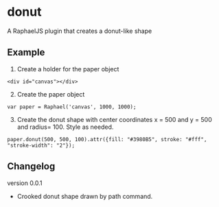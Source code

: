 donut
=====

A RaphaelJS plugin that creates a donut-like shape

## Example

1. Create a holder for the paper object
```
<div id="canvas"></div>
```
2. Create the paper object
```
var paper = Raphael('canvas', 1000, 1000);
``` 
3. Create the donut shape with center coordinates x = 500 and y = 500 and radius= 100. Style as needed.
```
paper.donut(500, 500, 100).attr({fill: "#3980B5", stroke: "#fff", "stroke-width": "2"});
```

## Changelog

version 0.0.1
- Crooked donut shape drawn by path command.
